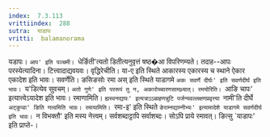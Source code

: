 ```yaml
---
index:  7.3.113
vrittiindex:  288
sutra:  याडापः
vritti:  balamanorama 
---
```


यडापः। `आप' इति पञ्चमी। `धेर्ङिती'त्यतो डितीत्यनुवृत्तं षष्ठ�आ विपरिणम्यते। तदाह--आपः परस्येत्यादिना। टित्त्वादाद्यवयवः। वृद्धिरेचीति। या-ए इति स्थिते आकारस्य एकारस्य च स्थाने ऐकार एकादेश इति भावः। सवर्णेति। ङसिङसोः रमा अस् इति स्थिते याडागमे `अकः सवर्णे दीर्घः' इति सवर्णदीर्घ इति भावः। `य'डित्येव सुवचम्। `अतो गुणे' इति पररूपं तु न, अकारोच्चारणसामथ्र्यात्। रमयोरिति। `आङि चापः' इत्यात्त्वेऽयादेश इति भावः। रमाणामिति। `ह्यस्वनद्यापः' इत्यत्राऽऽब्ग्रहणन्नुटि पर्जन्यवल्लक्षणप्रवृत्त्या `नामी'ति दीर्घे `अट्कुप्वा' ङिति णत्वमिति भावः। रमायामिति। `रमा-इ' इति स्थिते `ङेराम्नद्याम्नीभ्यः' इत्यामादेशे याडागमे सवर्णदीर्घ इति भावः। `न विभक्तौ' इति मस्य नेत्त्वम्। सर्वशब्दाट्टापि सर्वाशब्दः। सोऽपि प्राये रमावत्। ङित्सु `याडापः' इति प्राप्ते-।

